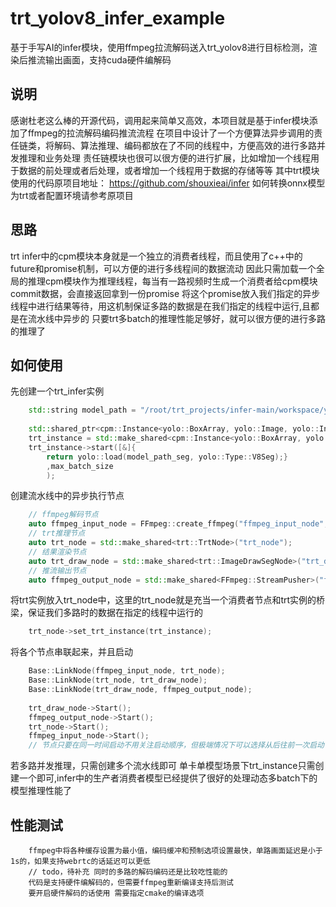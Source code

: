 # trt_yolov8_infer_example
基于手写AI的infer模块，使用ffmpeg拉流解码送入trt_yolov8进行目标检测，渲染后推流输出画面，支持cuda硬件编解码

## 说明
感谢杜老这么棒的开源代码，调用起来简单又高效，本项目就是基于infer模块添加了ffmpeg的拉流解码编码推流流程
在项目中设计了一个方便算法异步调用的责任链类，将解码、算法推理、编码都放在了不同的线程中，方便高效的进行多路并发推理和业务处理
责任链模块也很可以很方便的进行扩展，比如增加一个线程用于数据的前处理或者后处理，或者增加一个线程用于数据的存储等等
其中trt模块使用的代码原项目地址：
https://github.com/shouxieai/infer
如何转换onnx模型为trt或者配置环境请参考原项目

## 思路
trt infer中的cpm模块本身就是一个独立的消费者线程，而且使用了c++中的future和promise机制，可以方便的进行多线程间的数据流动
因此只需加载一个全局的推理cpm模块作为推理线程，每当有一路视频时生成一个消费者给cpm模块commit数据，会直接返回拿到一份promise
将这个promise放入我们指定的异步线程中进行结果等待，用这机制保证多路的数据是在我们指定的线程中运行,且都是在流水线中异步的
只要trt多batch的推理性能足够好，就可以很方便的进行多路的推理了

## 如何使用
先创建一个trt_infer实例
~~~c++
    std::string model_path = "/root/trt_projects/infer-main/workspace/yolov8n.transd.engine";
        
    std::shared_ptr<cpm::Instance<yolo::BoxArray, yolo::Image, yolo::Infer>> trt_instance;
    trt_instance = std::make_shared<cpm::Instance<yolo::BoxArray, yolo::Image, yolo::Infer>>();
    trt_instance->start([&]{ 
        return yolo::load(model_path_seg, yolo::Type::V8Seg);}
        ,max_batch_size
        );
~~~
创建流水线中的异步执行节点
~~~c++
    // ffmpeg解码节点
    auto ffmpeg_input_node = FFmpeg::create_ffmpeg("ffmpeg_input_node", stream_url);
    // trt推理节点
    auto trt_node = std::make_shared<trt::TrtNode>("trt_node");
    // 结果渲染节点
    auto trt_draw_node = std::make_shared<trt::ImageDrawSegNode>("trt_draw_node");
    // 推流输出节点
    auto ffmpeg_output_node = std::make_shared<FFmpeg::StreamPusher>("ffmpeg_output_node");
~~~
将trt实例放入trt_node中，这里的trt_node就是充当一个消费者节点和trt实例的桥梁，保证我们多路时的数据在指定的线程中运行的
~~~c++
    trt_node->set_trt_instance(trt_instance);
~~~
将各个节点串联起来，并且启动
~~~c++
    Base::LinkNode(ffmpeg_input_node, trt_node);
    Base::LinkNode(trt_node, trt_draw_node);
    Base::LinkNode(trt_draw_node, ffmpeg_output_node);
    
    trt_draw_node->Start();
    ffmpeg_output_node->Start();
    trt_node->Start();
    ffmpeg_input_node->Start();
    // 节点只要在同一时间启动不用关注启动顺序，但极端情况下可以选择从后往前一次启动   
~~~
若多路并发推理，只需创建多个流水线即可
单卡单模型场景下trt_instance只需创建一个即可,infer中的生产者消费者模型已经提供了很好的处理动态多batch下的模型推理性能了


## 性能测试
        ffmpeg中将各种缓存设置为最小值，编码缓冲和预制选项设置最快，单路画面延迟是小于1s的，如果支持webrtc的话延迟可以更低
        // todo，待补充 同时的多路的解码编码还是比较吃性能的
        代码是支持硬件编解码的，但需要ffmpeg重新编译支持后测试
        要开启硬件解码的话使用 需要指定cmake的编译选项
